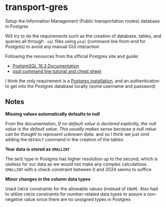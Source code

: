 # transport-gres

Setup the Information Management (Public transportation routes) database in Postgres

Will try to do the requirements such as the creation of database, tables, and queries all through `.sql` files using `psql` (command line front-end for Postgres) to avoid any manual GUI interaction

Following the resources from the official Postgres site and guide:

- [PostgreSQL 16.3 Documentation](https://www.postgresql.org/docs/16/index.html)
- [psql command line tutorial and cheat sheet](https://tomcam.github.io/postgres/)

I think the only requirement is a [Postgres installation](https://www.postgresql.org/download/), and an authentication to get into the Postgres database locally (some username and password)


## Notes

**Missing values automatically defaults to null**

From the documentation, *If no default value is declared explicitly, the null value is the default value. This usually makes sense because a null value can be thought to represent unknown data.* and so I think we just omit adding the `DEFAULT` command in the creation of the tables

**Year data is stored as `SMALLINT`**

The `DATE` type in Postgres has higher resolution up to the second, which is useless for our data as we would not make any complex calculations. `SMALLINT` with a check constraint between 0 and 2024 seems to suffice

**Minor changes in the column data types**

Used `CHECK` constraints for the allowable values (instead of `ENUM`). Also had to utilize `CHECK` constraints for number-related data types to assure a non-negative value since there are no unsigned types in Postgres
